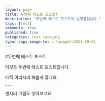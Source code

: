```yaml
---
layout: page
title: 두번째 테스트 포스트!
description: "두번째 테스트 포스트의 설명글입니다."
tags: [test]
comments: true
published: true
categories: test category
typor-copy-image-to: ..\images\2021-09-01
---
```




#두번째 테스트 포스트



이것은 두번째 테스트 포스트입니다.

아직 이리저리 해볼게 많네요.

<img src="C:\Users\isRoot\Pictures\pngwing.com.png" alt="pngwing.com" style="zoom:25%;" />

괜시리 그림도 넣어보고요.
